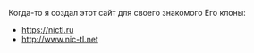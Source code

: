 Когда-то я создал этот сайт для своего знакомого
Его клоны:
- https://nictl.ru
- http://www.nic-tl.net
